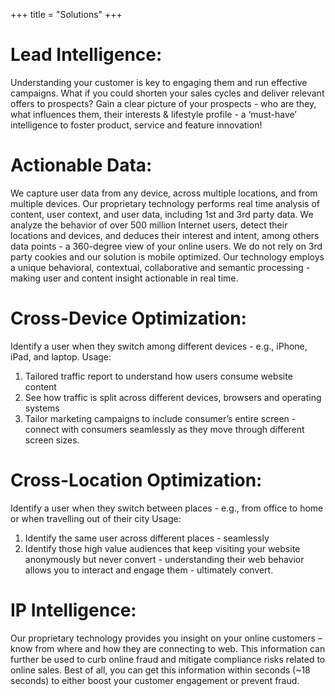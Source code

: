 +++
title = "Solutions"
+++

# Lead Intelligence:

<p>Understanding your customer is key to engaging them and run effective campaigns. What if you could shorten your sales cycles and deliver relevant offers to prospects? Gain a clear picture of your prospects - who are they, what influences them, their interests & lifestyle profile - a ‘must-have’ intelligence to foster product, service and feature innovation!</p>

# Actionable Data:

<p>We capture user data from any device, across multiple locations, and from multiple devices. Our proprietary technology performs real time analysis of content, user context, and user data, including 1st and 3rd party data. We analyze the behavior of over 500 million Internet users, detect their locations and devices, and deduces their interest and intent, among others data points - a 360-degree view of your online users. We do not rely on 3rd party cookies and our solution is mobile optimized. Our technology employs a unique behavioral, contextual, collaborative and semantic processing - making user and content insight actionable in real time.</p>

# Cross-Device Optimization:

Identify a user when they switch among different devices - e.g., iPhone, iPad, and laptop.
Usage:

1.   Tailored traffic report to understand how users consume website content
2.   See how traffic is split across different devices, browsers and operating systems
3.   Tailor marketing campaigns to include consumer’s entire screen - connect with consumers seamlessly as they move through different screen sizes.

# Cross-Location Optimization:

Identify a user when they switch between places - e.g., from office to home or when travelling out of their city
Usage:

1.   Identify the same user across different places - seamlessly
2.   Identify those high value audiences that keep visiting your website anonymously but never convert - understanding their web behavior allows you to interact and engage them - ultimately convert.

# IP Intelligence:

<p>Our proprietary technology provides you insight on your online customers – know from where and how they are connecting to web. This information can further be used to curb online fraud and mitigate compliance risks related to online sales. Best of all, you can get this information within seconds (~18 seconds) to either boost your customer engagement or prevent fraud.</p>
